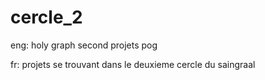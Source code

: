 # cercle_2

eng:
holy graph second projets pog

fr:
projets se trouvant dans le deuxieme cercle du saingraal
